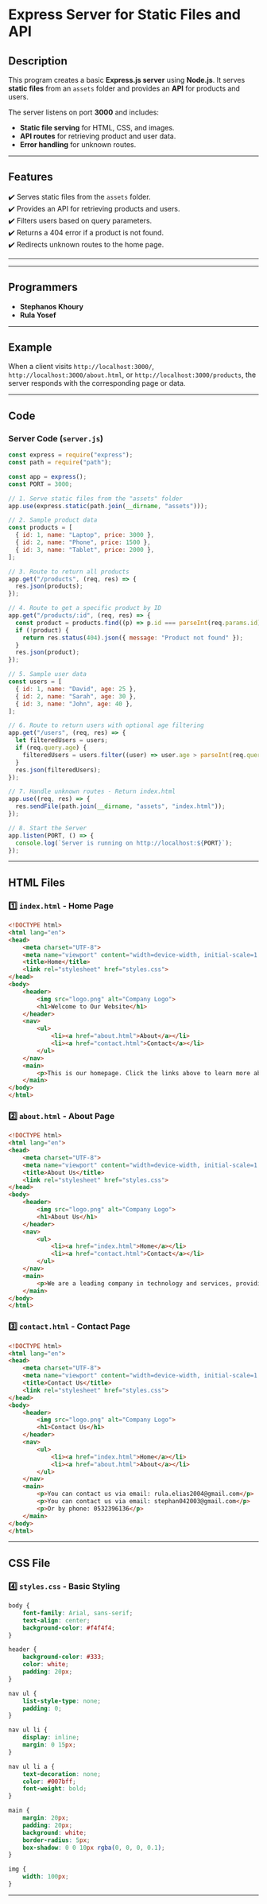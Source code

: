 # **Express Server for Static Files and API**

## **Description**  
This program creates a basic **Express.js server** using **Node.js**. It serves **static files** from an `assets` folder and provides an **API** for products and users.  

The server listens on port **3000** and includes:  
- **Static file serving** for HTML, CSS, and images.  
- **API routes** for retrieving product and user data.  
- **Error handling** for unknown routes.  

---

## **Features**  
✔️ Serves static files from the `assets` folder.  
✔️ Provides an API for retrieving products and users.  
✔️ Filters users based on query parameters.  
✔️ Returns a 404 error if a product is not found.  
✔️ Redirects unknown routes to the home page.  

---
---
## Programmers

- **Stephanos Khoury**
- **Rula Yosef**
---
## **Example**  
When a client visits `http://localhost:3000/`, `http://localhost:3000/about.html`, or `http://localhost:3000/products`, the server responds with the corresponding page or data.  

---

## **Code**

### **Server Code (`server.js`)**
```javascript
const express = require("express");
const path = require("path");

const app = express();
const PORT = 3000;

// 1. Serve static files from the "assets" folder
app.use(express.static(path.join(__dirname, "assets")));

// 2. Sample product data
const products = [
  { id: 1, name: "Laptop", price: 3000 },
  { id: 2, name: "Phone", price: 1500 },
  { id: 3, name: "Tablet", price: 2000 },
];

// 3. Route to return all products
app.get("/products", (req, res) => {
  res.json(products);
});

// 4. Route to get a specific product by ID
app.get("/products/:id", (req, res) => {
  const product = products.find((p) => p.id === parseInt(req.params.id));
  if (!product) {
    return res.status(404).json({ message: "Product not found" });
  }
  res.json(product);
});

// 5. Sample user data
const users = [
  { id: 1, name: "David", age: 25 },
  { id: 2, name: "Sarah", age: 30 },
  { id: 3, name: "John", age: 40 },
];

// 6. Route to return users with optional age filtering
app.get("/users", (req, res) => {
  let filteredUsers = users;
  if (req.query.age) {
    filteredUsers = users.filter((user) => user.age > parseInt(req.query.age));
  }
  res.json(filteredUsers);
});

// 7. Handle unknown routes - Return index.html
app.use((req, res) => {
  res.sendFile(path.join(__dirname, "assets", "index.html"));
});

// 8. Start the Server
app.listen(PORT, () => {
  console.log(`Server is running on http://localhost:${PORT}`);
});
```

---

## **HTML Files**

### **1️⃣ `index.html` - Home Page**
```html
<!DOCTYPE html>
<html lang="en">
<head>
    <meta charset="UTF-8">
    <meta name="viewport" content="width=device-width, initial-scale=1.0">
    <title>Home</title>
    <link rel="stylesheet" href="styles.css">
</head>
<body>
    <header>
        <img src="logo.png" alt="Company Logo">
        <h1>Welcome to Our Website</h1>
    </header>
    <nav>
        <ul>
            <li><a href="about.html">About</a></li>
            <li><a href="contact.html">Contact</a></li>
        </ul>
    </nav>
    <main>
        <p>This is our homepage. Click the links above to learn more about us or get in touch.</p>
    </main>
</body>
</html>
```

### **2️⃣ `about.html` - About Page**
```html
<!DOCTYPE html>
<html lang="en">
<head>
    <meta charset="UTF-8">
    <meta name="viewport" content="width=device-width, initial-scale=1.0">
    <title>About Us</title>
    <link rel="stylesheet" href="styles.css">
</head>
<body>
    <header>
        <img src="logo.png" alt="Company Logo">
        <h1>About Us</h1>
    </header>
    <nav>
        <ul>
            <li><a href="index.html">Home</a></li>
            <li><a href="contact.html">Contact</a></li>
        </ul>
    </nav>
    <main>
        <p>We are a leading company in technology and services, providing advanced solutions for our clients.</p>
    </main>
</body>
</html>
```

### **3️⃣ `contact.html` - Contact Page**
```html
<!DOCTYPE html>
<html lang="en">
<head>
    <meta charset="UTF-8">
    <meta name="viewport" content="width=device-width, initial-scale=1.0">
    <title>Contact Us</title>
    <link rel="stylesheet" href="styles.css">
</head>
<body>
    <header>
        <img src="logo.png" alt="Company Logo">
        <h1>Contact Us</h1>
    </header>
    <nav>
        <ul>
            <li><a href="index.html">Home</a></li>
            <li><a href="about.html">About</a></li>
        </ul>
    </nav>
    <main>
        <p>You can contact us via email: rula.elias2004@gmail.com</p>
        <p>You can contact us via email: stephan042003@gmail.com</p>
        <p>Or by phone: 0532396136</p>
    </main>
</body>
</html>
```

---

## **CSS File**
### **4️⃣ `styles.css` - Basic Styling**
```css
body {
    font-family: Arial, sans-serif;
    text-align: center;
    background-color: #f4f4f4;
}

header {
    background-color: #333;
    color: white;
    padding: 20px;
}

nav ul {
    list-style-type: none;
    padding: 0;
}

nav ul li {
    display: inline;
    margin: 0 15px;
}

nav ul li a {
    text-decoration: none;
    color: #007bff;
    font-weight: bold;
}

main {
    margin: 20px;
    padding: 20px;
    background: white;
    border-radius: 5px;
    box-shadow: 0 0 10px rgba(0, 0, 0, 0.1);
}

img {
    width: 100px;
}
```

---


